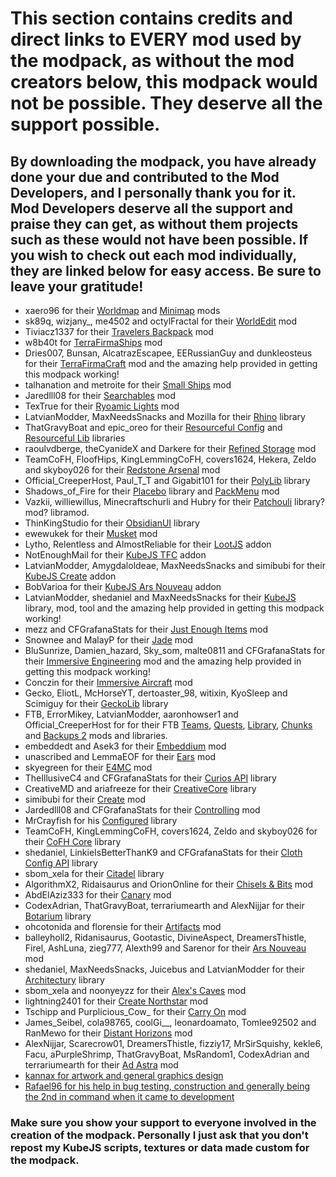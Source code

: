 # This section contains credits and direct links to EVERY mod used by the modpack, as without the mod creators below, this modpack would not be possible. They deserve all the support possible.
## By downloading the modpack, you have already done your due and contributed to the Mod Developers, and I personally thank you for it. Mod Developers deserve all the support and praise they can get, as without them projects such as these would not have been possible. If you wish to check out each mod individually, they are linked below for easy access. Be sure to leave your gratitude!
* xaero96 for their [Worldmap](https://www.curseforge.com/minecraft/mc-mods/xaeros-world-map?page=51) and [Minimap](https://www.curseforge.com/minecraft/mc-mods/xaeros-minimap) mods
* sk89q, wizjany_, me4502 and octylFractal for their [WorldEdit](https://www.curseforge.com/minecraft/mc-mods/worldedit) mod
* Tiviacz1337 for their [Travelers Backpack](https://www.curseforge.com/minecraft/mc-mods/travelers-backpack) mod
* w8b40t for [TerraFirmaShips](https://www.curseforge.com/minecraft/mc-mods/terrafirmaships) mod
* Dries007, Bunsan, AlcatrazEscapee, EERussianGuy and dunkleosteus for their [TerraFirmaCraft](https://www.curseforge.com/minecraft/mc-mods/terrafirmacraft) mod and the amazing help provided in getting this modpack working!
* talhanation and metroite for their [Small Ships](https://www.curseforge.com/minecraft/mc-mods/small-ships) mod
* Jaredlll08 for their [Searchables](https://www.curseforge.com/minecraft/mc-mods/searchables) mod
* TexTrue for their [Ryoamic Lights](https://www.curseforge.com/minecraft/mc-mods/ryoamiclights) mod
* LatvianModder, MaxNeedsSnacks and Mozilla for their [Rhino](https://www.curseforge.com/minecraft/mc-mods/rhino) library
* ThatGravyBoat and epic_oreo for their [Resourceful Config](https://www.curseforge.com/minecraft/mc-mods/resourceful-config) and [Resourceful Lib](https://www.curseforge.com/minecraft/mc-mods/resourceful-lib) libraries
* raoulvdberge, theCyanideX and Darkere for their [Refined Storage](https://www.curseforge.com/minecraft/mc-mods/refined-storage) mod
* TeamCoFH, FloofHips, KingLemmingCoFH, covers1624, Hekera, Zeldo and skyboy026 for their [Redstone Arsenal](https://www.curseforge.com/minecraft/mc-mods/redstone-arsenal) mod
* Official_CreeperHost, Paul_T_T and Gigabit101 for their [PolyLib](https://www.curseforge.com/minecraft/mc-mods/polylib) library
* Shadows_of_Fire for their [Placebo](https://www.curseforge.com/minecraft/mc-mods/placebo) library and [PackMenu](https://www.curseforge.com/minecraft/mc-mods/packmenu) mod
* Vazkii, williewillus, Minecraftschurli and Hubry for their [Patchouli](https://www.curseforge.com/minecraft/mc-mods/patchouli) library? mod? libramod.
* ThinKingStudio for their [ObsidianUI](https://modrinth.com/mod/obsidianui) library
* ewewukek for their [Musket](https://www.curseforge.com/minecraft/mc-mods/ewewukeks-musket-mod) mod
* Lytho, Relentless and AlmostReliable for their [LootJS](https://www.curseforge.com/minecraft/mc-mods/lootjs) addon
* NotEnoughMail for their [KubeJS TFC](https://www.curseforge.com/minecraft/mc-mods/kubejs-tfc) addon
* LatvianModder, Amygdaloldeae, MaxNeedsSnacks and simibubi for their [KubeJS Create](https://www.curseforge.com/minecraft/mc-mods/kubejs-create) addon
* BobVarioa for their [KubeJS Ars Nouveau](https://www.curseforge.com/minecraft/mc-mods/kubejs-ars-nouveau) addon
* LatvianModder, shedaniel and MaxNeedsSnacks for their [KubeJS](https://www.curseforge.com/minecraft/mc-mods/kubejs/files?gameVersionTypeId=1) library, mod, tool and the amazing help provided in getting this modpack working!
* mezz and CFGrafanaStats for their [Just Enough Items](https://www.curseforge.com/minecraft/mc-mods/jei) mod
* Snownee and MalayP for their [Jade](https://www.curseforge.com/minecraft/mc-mods/jade) mod
* BluSunrize, Damien_hazard, Sky_som, malte0811 and CFGrafanaStats for their [Immersive Engineering](https://www.curseforge.com/minecraft/mc-mods/immersive-engineering) mod and the amazing help provided in getting this modpack working!
* Conczin for their [Immersive Aircraft](https://www.curseforge.com/minecraft/mc-mods/immersive-aircraft) mod
* Gecko, EliotL, McHorseYT, dertoaster_98, witixin, KyoSleep and Scimiguy for their [GeckoLib](https://www.curseforge.com/minecraft/mc-mods/geckolib) library
* FTB, ErrorMikey, LatvianModder, aaronhowser1 and Official_CreeperHost for for their FTB [Teams](https://www.curseforge.com/minecraft/mc-mods/ftb-teams-forge), [Quests](https://www.curseforge.com/minecraft/mc-mods/ftb-quests-forge), [Library](https://www.curseforge.com/minecraft/mc-mods/ftb-library-forge), [Chunks](https://www.curseforge.com/minecraft/mc-mods/ftb-chunks-forge) and [Backups 2](https://www.curseforge.com/minecraft/mc-mods/ftb-backups-2) mods and libraries.
* embeddedt and Asek3 for their [Embeddium](https://www.curseforge.com/minecraft/mc-mods/embeddium) mod
* unascribed and LemmaEOF for their [Ears](https://www.curseforge.com/minecraft/mc-mods/ears/files/4452800) mod
* skyegreen for their [E4MC](https://www.curseforge.com/minecraft/mc-mods/e4mc) mod
* TheIllusiveC4 and CFGrafanaStats for their [Curios API](https://www.curseforge.com/minecraft/mc-mods/curios) library
* CreativeMD and ariafreeze for their [CreativeCore](https://www.curseforge.com/minecraft/mc-mods/creativecore) library
* simibubi for their [Create](https://www.curseforge.com/minecraft/mc-mods/create) mod
* Jardedlll08 and CFGrafanaStats for their [Controlling](https://www.curseforge.com/minecraft/mc-mods/controlling/files/5292482) mod
* MrCrayfish for his [Configured](https://www.curseforge.com/minecraft/mc-mods/configured) library
* TeamCoFH, KingLemmingCoFH, covers1624, Zeldo and skyboy026 for their [CoFH Core](https://www.curseforge.com/minecraft/mc-mods/cofh-core) library
* shedaniel, LinkieIsBetterThanK9 and CFGrafanaStats for their [Cloth Config API](https://www.curseforge.com/minecraft/mc-mods/cloth-config) library
* sbom_xela for their [Citadel](https://www.curseforge.com/minecraft/mc-mods/citadel) library
* AlgorithmX2, Ridaisaurus and OrionOnline for their [Chisels & Bits](https://www.curseforge.com/minecraft/mc-mods/chisels-bits) mod
* AbdElAziz333 for their [Canary](https://www.curseforge.com/minecraft/mc-mods/canary/files) mod
* CodexAdrian, ThatGravyBoat, terrariumearth and AlexNijjar for their [Botarium](https://www.curseforge.com/minecraft/mc-mods/botarium) library
* ohcotonida and florensie for their [Artifacts](https://www.curseforge.com/minecraft/mc-mods/artifacts) mod
* balleyholl2, Ridanisaurus, Gootastic, DivineAspect, DreamersThistle, Firel, AshLuna, zieg777, Alexth99 and Sarenor for their [Ars Nouveau](https://www.curseforge.com/minecraft/mc-mods/ars-nouveau) mod
* shedaniel, MaxNeedsSnacks, Juicebus and LatvianModder for their [Architectury](https://www.curseforge.com/minecraft/mc-mods/architectury-api) library
* sbom_xela and noonyeyzz for their [Alex's Caves](https://www.curseforge.com/minecraft/mc-mods/alexs-caves) mod
* lightning2401 for their [Create Northstar](https://www.curseforge.com/minecraft/mc-mods/create-northstar) mod
* Tschipp and Purplicious_Cow_ for their [Carry On](https://www.curseforge.com/minecraft/mc-mods/carry-on) mod
* James_Seibel, cola98765, coolGi__, leonardoamato, Tomlee92502 and RanMewo for their [Distant Horizons](https://www.curseforge.com/minecraft/mc-mods/distant-horizons) mod
* AlexNijjar, Scarecrow01, DreamersThistle, fizziy17, MrSirSquishy, kekle6, Facu, aPurpleShrimp, ThatGravyBoat, MsRandom1, CodexAdrian and terrariumearth for their [Ad Astra](https://www.curseforge.com/minecraft/mc-mods/ad-astra) mod
* [kannax for artwork and general graphics design](https://twitter.com/kannaxcs)
* [Rafael96 for his help in bug testing, construction and generally being the 2nd in command when it came to development](https://www.youtube.com/@Rafael95554)
### Make sure you show your support to everyone involved in the creation of the modpack. Personally I just ask that you don't repost my KubeJS scripts, textures or data made custom for the modpack. 
